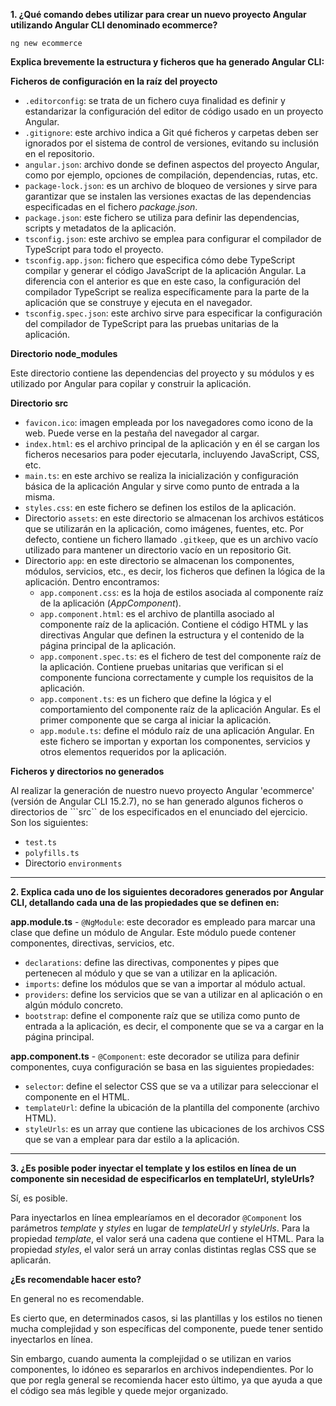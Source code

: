 **1. ¿Qué comando debes utilizar para crear un nuevo proyecto Angular utilizando Angular CLI denominado ecommerce?**

```
ng new ecommerce
```

**Explica brevemente la estructura y ficheros que ha generado Angular CLI:**

**Ficheros de configuración en la raíz del proyecto**
  
  - ```.editorconfig```: se trata de un fichero cuya finalidad es definir y estandarizar la configuración del editor de código usado en un proyecto Angular.
  - ```.gitignore```: este archivo indica a Git qué ficheros y carpetas deben ser ignorados por el sistema de control de versiones, evitando su inclusión en el repositorio.
  - ```angular.json```: archivo donde se definen aspectos del proyecto Angular, como por ejemplo, opciones de compilación, dependencias, rutas, etc.
  - ```package-lock.json```: es un archivo de bloqueo de versiones y sirve para garantizar que se instalen las versiones exactas de las dependencias especificadas en el fichero *package.json*.
  - ```package.json```: este fichero se utiliza para definir las dependencias, scripts y metadatos de la aplicación.
  - ```tsconfig.json```: este archivo se emplea para configurar el compilador de TypeScript para todo el proyecto.
  - ```tsconfig.app.json```: fichero que especifica cómo debe TypeScript compilar y generar el código JavaScript de la aplicación Angular. La diferencia con el anterior es que en este caso, la configuración del compilador TypeScript se realiza específicamente para la parte de la aplicación que se construye y ejecuta en el navegador.
  - ```tsconfig.spec.json```: este archivo sirve para especificar la configuración del compilador de TypeScript para las pruebas unitarias de la aplicación.  


**Directorio node_modules**

Este directorio contiene las dependencias del proyecto y su módulos y es utilizado por Angular para copilar y construir la aplicación.

**Directorio src**
  
  - ```favicon.ico```: imagen empleada por los navegadores como icono de la web. Puede verse en la pestaña del navegador al cargar.
  - ```index.html```: es el archivo principal de la aplicación y en él se cargan los ficheros necesarios para poder ejecutarla, incluyendo JavaScript, CSS, etc.
  - ```main.ts```: en este archivo se realiza la inicialización y configuración básica de la aplicación Angular y sirve como punto de entrada a la misma.
  - ```styles.css```: en este fichero se definen los estilos de la aplicación.
  - Directorio ```assets```: en este directorio se almacenan los archivos estáticos que se utilizarán en la aplicación, como imágenes, fuentes, etc. Por defecto, contiene un fichero llamado ```.gitkeep```, que es un archivo vacío utilizado para mantener un directorio vacío en un repositorio Git.
  - Directorio ```app```: en este directorio se almacenan los componentes, módulos, servicios, etc., es decir, los ficheros que definen la lógica de la aplicación. Dentro encontramos:
    - ```app.component.css```: es la hoja de estilos asociada al componente raíz de la aplicación (*AppComponent*).
    - ```app.component.html```: es el archivo de plantilla asociado al componente raíz de la aplicación. Contiene el código HTML y las directivas Angular que definen la estructura y el contenido de la página principal de la aplicación.
    - ```app.component.spec.ts```: es el fichero de test del componente raíz de la aplicación. Contiene pruebas unitarias que verifican si el componente funciona correctamente y cumple los requisitos de la aplicación.
    - ```app.component.ts```: es un fichero que define la lógica y el comportamiento del componente raíz de la aplicación Angular. Es el primer componente que se carga al iniciar la aplicación.
    - ```app.module.ts```: define el módulo raíz de una aplicación Angular. En este fichero se importan y exportan los componentes, servicios y otros elementos requeridos por la aplicación.

**Ficheros y directorios no generados**

Al realizar la generación de nuestro nuevo proyecto Angular 'ecommerce' (versión de Angular CLI 15.2.7), no se han generado algunos ficheros o directorios de ```src`` de los especificados en el enunciado del ejercicio. Son los siguientes:

- ```test.ts```
- ```polyfills.ts```
- Directorio ```environments```
  
***

**2. Explica cada uno de los siguientes decoradores generados por Angular CLI, detallando cada una de las propiedades que se definen en:**

**app.module.ts** - ```@NgModule```: este decorador es empleado para marcar una clase que define un módulo de Angular. Este módulo puede contener componentes, directivas, servicios, etc.
  - ```declarations```: define las directivas, componentes y pipes que pertenecen al módulo y que se van a utilizar en la aplicación.
  - ```imports```: define los módulos que se van a importar al módulo actual.
  - ```providers```: define los servicios que se van a utilizar en al aplicación o en algún módulo concreto.
  - ```bootstrap```: define el componente raíz que se utiliza como punto de entrada a la aplicación, es decir, el componente que se va a cargar en la página principal.

**app.component.ts** - ```@Component```: este decorador se utiliza para definir componentes, cuya configuración se basa en las siguientes propiedades:
  - ```selector```: define el selector CSS que se va a utilizar para seleccionar el componente en el HTML.
- ```templateUrl```: define la ubicación de la plantilla del componente (archivo HTML).
- ```styleUrls```: es un array que contiene las ubicaciones de los archivos CSS que se van a emplear para dar estilo a la aplicación.
  
***

**3. ¿Es posible poder inyectar el template y los estilos en línea de un componente sin necesidad de especificarlos en templateUrl, styleUrls?**

Sí, es posible.

Para inyectarlos en línea emplearíamos en el decorador ```@Component``` los parámetros *template* y *styles* en lugar de *templateUrl* y *styleUrls*. Para la propiedad *template*, el valor será una cadena que contiene el HTML. Para la propiedad *styles*, el valor será un array conlas distintas reglas CSS que se aplicarán.

**¿Es recomendable hacer esto?**

En general no es recomendable. 

Es cierto que, en determinados casos, si las plantillas y los estilos no tienen mucha complejidad y son específicas del componente, puede tener sentido inyectarlos en línea.

Sin embargo, cuando aumenta la complejidad o se utilizan en varios componentes, lo idóneo es separarlos en archivos independientes. Por lo que por regla general se recomienda hacer esto último, ya que ayuda a que el código sea más legible y quede mejor organizado.
